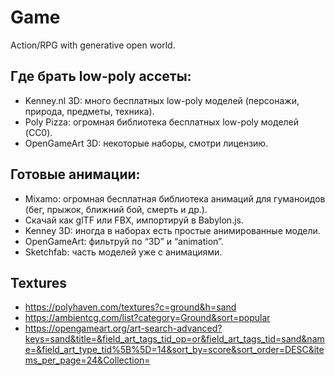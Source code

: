 # Game

Action/RPG with generative open world.

## Где брать low-poly ассеты:

- Kenney.nl 3D: много бесплатных low-poly моделей (персонажи, природа, предметы, техника).
- Poly Pizza: огромная библиотека бесплатных low-poly моделей (CC0).
- OpenGameArt 3D: некоторые наборы, смотри лицензию.

## Готовые анимации:

- Mixamo: огромная бесплатная библиотека анимаций для гуманоидов (бег, прыжок, ближний бой, смерть и др.).
- Скачай как glTF или FBX, импортируй в Babylon.js.
- Kenney 3D: иногда в наборах есть простые анимированные модели.
- OpenGameArt: фильтруй по “3D” и “animation”.
- Sketchfab: часть моделей уже с анимациями.

## Textures

- https://polyhaven.com/textures?c=ground&h=sand
- https://ambientcg.com/list?category=Ground&sort=popular
- https://opengameart.org/art-search-advanced?keys=sand&title=&field_art_tags_tid_op=or&field_art_tags_tid=sand&name=&field_art_type_tid%5B%5D=14&sort_by=score&sort_order=DESC&items_per_page=24&Collection=